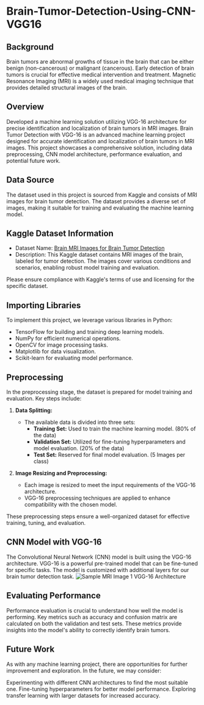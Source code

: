 # Brain-Tumor-Detection-Using-CNN-VGG16
## Background
 Brain tumors are abnormal growths of tissue in the brain that can be either benign (non-cancerous) or malignant (cancerous). Early detection of brain tumors is crucial for effective medical intervention and treatment. Magnetic Resonance Imaging (MRI) is a widely used medical imaging technique that provides detailed structural images of the brain.
 
## Overview
Developed a machine learning solution utilizing VGG-16 architecture for precise identification and localization of brain tumors in MRI images.
Brain Tumor Detection with VGG-16 is an advanced machine learning project designed for accurate identification and localization of brain tumors in MRI images. This project showcases a comprehensive solution, including data preprocessing, CNN model architecture, performance evaluation, and potential future work.
## Data Source

The dataset used in this project is sourced from Kaggle and consists of MRI images for brain tumor detection. The dataset provides a diverse set of images, making it suitable for training and evaluating the machine learning model.

## Kaggle Dataset Information

- Dataset Name: [Brain MRI Images for Brain Tumor Detection](https://www.kaggle.com/datasets/navoneel/brain-mri-images-for-brain-tumor-detection)
- Description: This Kaggle dataset contains MRI images of the brain, labeled for tumor detection. The images cover various conditions and scenarios, enabling robust model training and evaluation.

Please ensure compliance with Kaggle's terms of use and licensing for the specific dataset.

## Importing Libraries
To implement this project, we leverage various libraries in Python:

* TensorFlow for building and training deep learning models.
* NumPy for efficient numerical operations.
* OpenCV for image processing tasks.
* Matplotlib for data visualization.
* Scikit-learn for evaluating model performance.

## Preprocessing
In the preprocessing stage, the dataset is prepared for model training and evaluation. Key steps include:

1. **Data Splitting:**
    - The available data is divided into three sets:
        - **Training Set:** Used to train the machine learning model. (80% of the data)
        - **Validation Set:** Utilized for fine-tuning hyperparameters and model evaluation. (20% of the data)
        - **Test Set:** Reserved for final model evaluation. (5 Images per class)

2. **Image Resizing and Preprocessing:**
    - Each image is resized to meet the input requirements of the VGG-16 architecture.
    - VGG-16 preprocessing techniques are applied to enhance compatibility with the chosen model.

These preprocessing steps ensure a well-organized dataset for effective training, tuning, and evaluation.
## CNN Model with VGG-16
The Convolutional Neural Network (CNN) model is built using the VGG-16 architecture. VGG-16 is a powerful pre-trained model that can be fine-tuned for specific tasks. The model is customized with additional layers for our brain tumor detection task.
![Sample MRI Image 1](https://datascientest.com/de/wp-content/uploads/sites/8/2021/04/illu_VGG_Plan-de-travail-1.png)
VGG-16 Architecture

## Evaluating Performance
Performance evaluation is crucial to understand how well the model is performing. Key metrics such as accuracy and confusion matrix are calculated on both the validation and test sets. These metrics provide insights into the model's ability to correctly identify brain tumors.

## Future Work
As with any machine learning project, there are opportunities for further improvement and exploration. In the future, we may consider:

Experimenting with different CNN architectures to find the most suitable one.
Fine-tuning hyperparameters for better model performance.
Exploring transfer learning with larger datasets for increased accuracy.
